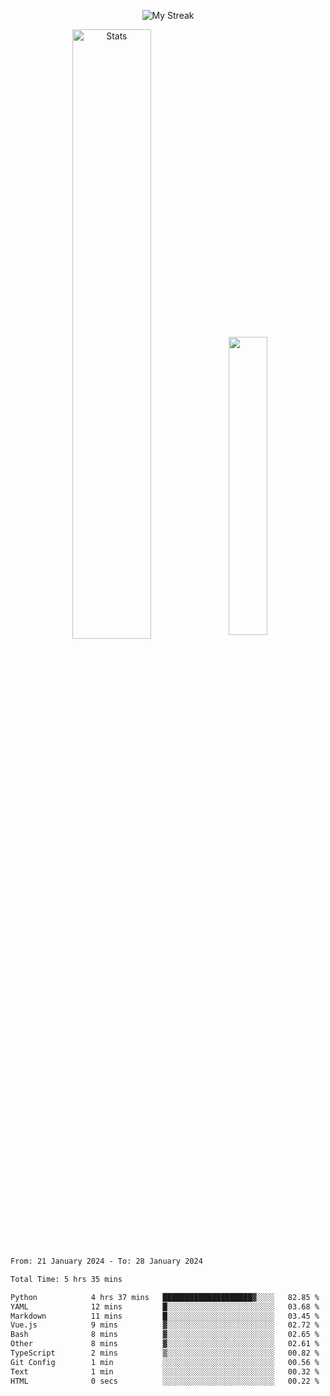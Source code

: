 <p align="center">
<picture>
  <source media="(prefers-color-scheme: dark)" srcset="http://github-readme-streak-stats.herokuapp.com?user=semolik&theme=dark&hide_border=true&background=DD272700">
  <img alt="My Streak" src="http://github-readme-streak-stats.herokuapp.com?user=semolik&hide_border=true">
</picture>
</p>
<div align="center">
  <picture>
    <source media="(prefers-color-scheme: dark)" srcset="https://github-readme-stats.vercel.app/api?username=semolik&show_icons=true&bg_color=DD272700&hide_border=true&theme=dark">
        <img alt="Stats" src="https://github-readme-stats.vercel.app/api?username=semolik&show_icons=true&bg_color=DD272700&hide_border=true" width="50%" >
  </picture>
  <sup>
  <picture>
  <source media="(prefers-color-scheme: dark)" srcset="https://github-readme-stats.vercel.app/api/top-langs/?username=semolik&layout=compact&hide_border=true&bg_color=DD272700&theme=dark">
  <img src="https://github-readme-stats.vercel.app/api/top-langs/?username=semolik&layout=compact&hide_border=true" width="35%" />
  </picture>
  </sup>
</div>
<!--START_SECTION:waka-->

```txt
From: 21 January 2024 - To: 28 January 2024

Total Time: 5 hrs 35 mins

Python            4 hrs 37 mins   ████████████████████▓░░░░   82.85 %
YAML              12 mins         █░░░░░░░░░░░░░░░░░░░░░░░░   03.68 %
Markdown          11 mins         █░░░░░░░░░░░░░░░░░░░░░░░░   03.45 %
Vue.js            9 mins          ▓░░░░░░░░░░░░░░░░░░░░░░░░   02.72 %
Bash              8 mins          ▓░░░░░░░░░░░░░░░░░░░░░░░░   02.65 %
Other             8 mins          ▓░░░░░░░░░░░░░░░░░░░░░░░░   02.61 %
TypeScript        2 mins          ▒░░░░░░░░░░░░░░░░░░░░░░░░   00.82 %
Git Config        1 min           ░░░░░░░░░░░░░░░░░░░░░░░░░   00.56 %
Text              1 min           ░░░░░░░░░░░░░░░░░░░░░░░░░   00.32 %
HTML              0 secs          ░░░░░░░░░░░░░░░░░░░░░░░░░   00.22 %
```

<!--END_SECTION:waka-->

